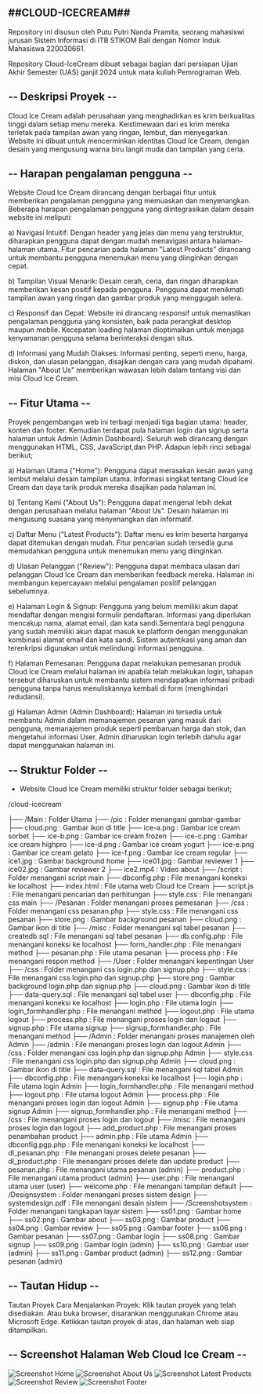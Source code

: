 ##CLOUD-ICECREAM##
-
Repository ini disusun oleh Putu Putri Nanda Pramita, seorang mahasiswi jurusan Sistem Informasi di ITB STIKOM Bali dengan Nomor Induk Mahasiswa 220030661.

Repository Cloud-IceCream dibuat sebagai bagian dari persiapan Ujian Akhir Semester (UAS) ganjil 2024 untuk mata kuliah Pemrograman Web.

-- Deskripsi Proyek --
-
Cloud Ice Cream adalah perusahaan yang menghadirkan es krim berkualitas tinggi dalam setiap menu mereka. Keistimewaan dari es krim mereka terletak pada tampilan awan yang ringan, lembut, dan menyegarkan. Website ini dibuat untuk mencerminkan identitas Cloud Ice Cream, dengan desain yang mengusung warna biru langit muda dan tampilan yang ceria.

-- Harapan pengalaman pengguna --
-
Website Cloud Ice Cream dirancang dengan berbagai fitur untuk memberikan pengalaman pengguna yang memuaskan dan menyenangkan. Beberapa harapan pengalaman pengguna yang diintegrasikan dalam desain website ini meliputi:

a) Navigasi Intuitif: Dengan header yang jelas dan menu yang terstruktur, diharapkan pengguna dapat dengan mudah menavigasi antara halaman-halaman utama. Fitur pencarian pada halaman "Latest Products" dirancang untuk membantu pengguna menemukan menu yang diinginkan dengan cepat.

b) Tampilan Visual Menarik: Desain cerah, ceria, dan ringan diharapkan memberikan kesan positif kepada pengguna. Pengguna dapat menikmati tampilan awan yang ringan dan gambar produk yang menggugah selera.

c) Responsif dan Cepat: Website ini dirancang responsif untuk memastikan pengalaman pengguna yang konsisten, baik pada perangkat desktop maupun mobile. Kecepatan loading halaman dioptimalkan untuk menjaga kenyamanan pengguna selama berinteraksi dengan situs.

d) Informasi yang Mudah Diakses: Informasi penting, seperti menu, harga, diskon, dan ulasan pelanggan, disajikan dengan cara yang mudah dipahami. Halaman "About Us" memberikan wawasan lebih dalam tentang visi dan misi Cloud Ice Cream.

-- Fitur Utama --
-
Proyek pengembangan web ini terbagi menjadi tiga bagian utama: header, konten dan footer. Kemudian terdapat pula halaman login dan signup serta halaman untuk Admin (Admin Dashboard). Seluruh web dirancang dengan menggunakan HTML, CSS, JavaScript,dan PHP. Adapun lebih rinci sebagai berikut;

a) Halaman Utama ("Home"): Pengguna dapat merasakan kesan awan yang lembut melalui desain tampilan utama. Informasi singkat tentang Cloud Ice Cream dan daya tarik produk mereka disajikan pada halaman ini.

b) Tentang Kami ("About Us"): Pengguna dapat mengenal lebih dekat dengan perusahaan melalui halaman "About Us". Desain halaman ini mengusung suasana yang menyenangkan dan informatif.

c) Daftar Menu ("Latest Products"): Daftar menu es krim beserta harganya dapat ditemukan dengan mudah. Fitur pencarian sudah tersedia guna memudahkan pengguna untuk menemukan menu yang diinginkan.

d) Ulasan Pelanggan ("Review"): Pengguna dapat membaca ulasan dari pelanggan Cloud Ice Cream dan memberikan feedback mereka. Halaman ini membangun kepercayaan melalui pengalaman positif pelanggan sebelumnya.

e) Halaman Login & Signup: Pengguna yang belum memiliki akun dapat mendaftar dengan mengisi formulir pendaftaran. Informasi yang diperlukan mencakup nama, alamat email, dan kata sandi.Sementara bagi pengguna yang sudah memiliki akun dapat masuk ke platform dengan menggunakan kombinasi alamat email dan kata sandi. Sistem autentikasi yang aman dan terenkripsi digunakan untuk melindungi informasi pengguna.

f) Halaman Pemesanan: Pengguna dapat melakukan pemesanan produk Cloud Ice Cream melalui halaman ini apabila telah melakukan login, tahapan tersebut diharuskan untuk membantu sistem mendapatkan informasi pribadi pengguna tanpa harus menuliskannya kembali di form (menghindari redudansi).

g) Halaman Admin (Admin Dashboard): Halaman ini tersedia untuk membantu Admin dalam memanajemen pesanan yang masuk dari pengguna, memanajemen produk seperti pembaruan harga dan stok, dan mengetahui informasi User. Admin diharuskan login terlebih dahulu agar dapat menggunakan halaman ini. 

-- Struktur Folder --
-
- Website Cloud Ice Cream memiliki struktur folder sebagai berikut;
  
/cloud-icecream

├── /Main                      : Folder Utama
    ├── /pic                   : Folder menangani gambar-gambar
        ├── cloud.png          : Gambar ikon di title
        ├── ice-a.png          : Gambar ice cream sorbet
        ├── ice-b.png          : Gambar ice cream frozen
        ├── ice-c.png          : Gambar ice cream highpro
        ├── ice-d.png          : Gambar ice cream yogurt
        ├── ice-e.png          : Gambar ice cream gelato
        ├── ice-f.png          : Gambar ice cream regular
        ├── ice1.jpg           : Gambar background home
        ├── ice01.jpg          : Gambar reviewer 1
        ├── ice02.jpg          : Gambar reviewer 2
        ├── ice2.mp4           : Video about
    ├── /script                : Folder menangani script main
        ├── dbconfig.php       : File menangani koneksi ke localhost
        ├── index.html         : File utama web Cloud Ice Cream
        ├── script.js          : File menangani pencarian dan perhitungan
        ├── style.css          : File menangani css main
├── /Pesanan                   : Folder menangani proses pemesanan
    ├── /css                   : Folder menangani css pesanan.php
        ├── style.css          : File menangani css pesanan
        ├── store.png          : Gambar background pesanan
        ├── cloud.png          : Gambar ikon di title
    ├── /misc                  : Folder menangani sql tabel pesanan
        ├── createdb.sql       : File menangani sql tabel pesanan
    ├── db.config.php          : File menangani koneksi ke localhost
    ├── form_handler.php       : File menangani method
    ├── pesanan.php            : File utama pesanan
    ├── process.php            : File menangani respon method
├── /User                      : Folder menangani kepentingan User
    ├── /css                   : Folder menangani css login.php dan signup.php
        ├── style.css          : File menangani css login.php dan signup.php
        ├── store.png          : Gambar background login.php dan signup.php
        ├── cloud.png          : Gambar ikon di title
    ├── data-query.sql         : File menangani sql tabel user
    ├── dbconfig.php           : File menangani koneksi ke localhost
    ├── login.php              : File utama login
    ├── login_formhandler.php  : File menangani method
    ├── logout.php             : File utama logout
    ├── process.php            : File menangani proses login dan logout
    ├── signup.php             : File utama signup
    ├── signup_formhandler.php : File menangani method
├── /Admin                     : Folder menangani proses manajemen oleh Admin
    ├── /admin                     : File menangani proses login dan logout Admin
        ├── /css                   : Folder menangani css login.php dan signup.php Admin
            ├── style.css          : File menangani css login.php dan signup.php Admin
            ├── cloud.png          : Gambar ikon di title
        ├── data-query.sql         : File menangani sql tabel Admin
        ├── dbconfig.php           : File menangani koneksi ke localhost
        ├── login.php              : File utama login Admin
        ├── login_formhandler.php  : File menangani method
        ├── logout.php             : File utama logout Admin
        ├── process.php            : File menangani proses login dan logout Admin
        ├── signup.php             : File utama signup Admin
        ├── signup_formhandler.php : File menangani method
    ├── /css                   : File menangani proses login dan logout
    ├── /misc                  : File menangani proses login dan logout
    ├── add_product.php        : File menangani proses penambahan product
    ├── admin.php              : File utama Admin
    ├── dbconfig.pgp.php       : File menangani koneksi ke localhost
    ├── dl_pesanan.php         : File menangani proses delete pesanan
    ├── dl_product.php         : File menangani proses delete dan update product
    ├── pesanan.php            : File menangani utama pesanan (admin)
    ├── product.php            : File menangani utama product (admin)
    ├── user.php               : File menangani utama user (user)
    ├── welcome.php            : File menangani tampilan default
├── /Designsystem              : Folder menangani proses sistem design
    ├── systemdesign.pdf       : File menangani desain sistem
├── /Screenshotsystem          : Folder menangani tangkapan layar sistem
    ├── ss01.png               : Gambar home
    ├── ss02.png               : Gambar about
    ├── ss03.png               : Gambar product
    ├── ss04.png               : Gambar review
    ├── ss05.png               : Gambar footer
    ├── ss06.png               : Gambar pesanan
    ├── ss07.png               : Gambar login
    ├── ss08.png               : Gambar signup
    ├── ss09.png               : Gambar login (admin)
    ├── ss10.png               : Gambar user (admin)
    ├── ss11.png               : Gambar product (admin)
    ├── ss12.png               : Gambar pesanan (admin)

-- Tautan Hidup --
-
Tautan Proyek
Cara Menjalankan Proyek:
Klik tautan proyek yang telah disediakan.
Atau buka browser, disarankan menggunakan Chrome atau Microsoft Edge.
Ketikkan tautan proyek di atas, dan halaman web siap ditampilkan.

-- Screenshot Halaman Web Cloud Ice Cream --
-
![Screenshot Home](https://github.com/nandapramita/uts-webpro/blob/master/Screenshotsystem/ss01.png)
![Screenshot About Us](https://github.com/nandapramita/uts-webpro/blob/master/Screenshotsystem/ss02.png)
![Screenshot Latest Products](https://github.com/nandapramita/uts-webpro/blob/master/Screenshotsystem/ss03.png)
![Screenshot Review](https://github.com/nandapramita/uts-webpro/blob/master/Screenshotsystem/ss04.png)
![Screenshot Footer](https://github.com/nandapramita/uts-webpro/blob/master/Screenshotsystem/ss05.png)
